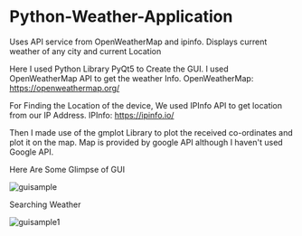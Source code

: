 # Python-Weather-Application
Uses API service from OpenWeatherMap and ipinfo. Displays current weather of any city and current Location


Here I used Python Library PyQt5 to Create the GUI. 
I used OpenWeatherMap API to get the weather Info.
OpenWeatherMap: https://openweathermap.org/

For Finding the Location of the device, We used IPInfo API to get location from our IP Address.
IPInfo: https://ipinfo.io/

Then I made use of the gmplot Library to plot the received co-ordinates and plot it on the map. Map is provided by google API although I haven't used Google API.

Here Are Some Glimpse of GUI

![guisample](https://user-images.githubusercontent.com/37044020/46648740-07c98800-cbb4-11e8-87b2-77ca0fc5f45f.PNG)

Searching Weather

![guisample1](https://user-images.githubusercontent.com/37044020/46648796-4101f800-cbb4-11e8-8d83-af092705c988.PNG)
